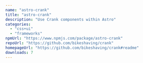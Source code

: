 ```yaml
---
name: "astro-crank"
title: "astro-crank"
description: "Use Crank components within Astro"
categories:
  - "css+ui"
  - "frameworks"
npmUrl: "https://www.npmjs.com/package/astro-crank"
repoUrl: "https://github.com/bikeshaving/crank"
homepageUrl: "https://github.com/bikeshaving/crank#readme"
downloads: 7
---
```

